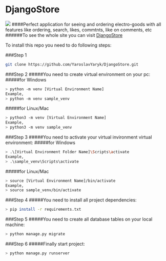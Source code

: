 # DjangoStore
![](../Pictures/home_page.png)
####Perfect application for seeing and ordering electro-goods with all features like ordering, search, likes, commtnts, like on comments, etc
######To see the whole site you can visit [DjangoStore](https://django-electro-store.herokuapp.com/)

To install this repo you need to do following steps:

###Step 1
```sh
git clone https://github.com/YaroslavYaryk/DjangoStore.git
```
###Step 2
#####You need to create virtual environment on your pc:
#####for Windows
```sh
> python -m venv [Virtual Environment Name]
Example,
> python -m venv sample_venv
```
#####for Linux/Mac
```sh
> python3 -m venv [Virtual Environment Name]
Example,
> python3 -m venv sample_venv
```

###Step 3
#####You need to activate your virtual invironment virtual environment:
#####for Windows
```sh
> .\[Virtual Environment Folder Name]\Scripts\activate
Example,
> .\sample_venv\Scripts\activate
``` 
#####for Linux/Mac
```sh
> source [Virtual Environment Name]/bin/activate
Example,
> source sample_venv/bin/activate
``` 
###Step 4
#####You need to install all project dependencies:
```sh
> pip install -r requirements.txt
``` 
###Step 5
#####You need to create all database tables on your local machine:
```sh
> python manage.py migrate
``` 
###Step 6
#####Finally start project:
```sh
> python manage.py runserver
``` 
